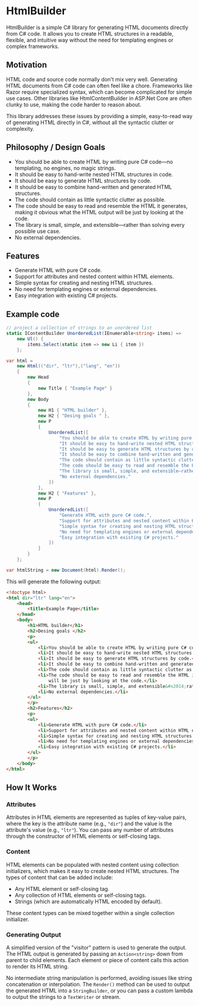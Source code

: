 # HtmlBuilder

HtmlBuilder is a simple C# library for generating HTML documents directly from C# code. It allows you to create HTML structures in a readable, flexible, and intuitive way without the need for templating engines or complex frameworks.

## Motivation

HTML code and source code normally don't mix very well. Generating HTML documents from C# code can often feel like a chore. Frameworks like Razor require specialized syntax, which can become complicated for simple use cases. Other libraries like HtmlContentBuilder in ASP.Net Core are often clunky to use, making the code harder to reason about.

This library addresses these issues by providing a simple, easy-to-read way of generating HTML directly in C#, without all the syntactic clutter or complexity.

## Philosophy / Design Goals

- You should be able to create HTML by writing pure C# code—no templating, no engines, no magic strings.
- It should be easy to hand-write nested HTML structures in code.
- It should be easy to generate HTML structures by code.
- It should be easy to combine hand-written and generated HTML structures.
- The code should contain as little syntactic clutter as possible.
- The code should be easy to read and resemble the HTML it generates, making it obvious what the HTML output will be just by looking at the code.
- The library is small, simple, and extensible—rather than solving every possible use case.
- No external dependencies.

## Features

- Generate HTML with pure C# code.
- Support for attributes and nested content within HTML elements.
- Simple syntax for creating and nesting HTML structures.
- No need for templating engines or external dependencies.
- Easy integration with existing C# projects.

## Example code
```csharp
// project a collection of strings to an unordered list
static IContentBuilder UnorderedList(IEnumerable<string> items) =>
    new Ul() {
        items.Select(static item => new Li { item })
    };

var html =
    new Html(("dir", "ltr"),("lang", "en"))
    {
        new Head
        {
            new Title { "Example Page" }
        },
        new Body
        {
            new H1 { "HTML builder" },
            new H2 { "Desing goals " },
            new P
            {
                UnorderedList([
                    "You should be able to create HTML by writing pure C# code; no templating, no engines, no magic strings.",
                    "It should be easy to hand-write nested HTML structures in code.",
                    "It should be easy to generate HTML structures by code.",
                    "It should be easy to combine hand-written and generated HTML structures.",
                    "The code should contain as little syntactic clutter as possible.",
                    "The code should be easy to read and resemble the HTML it generates, making it obvious what the HTML output will be just by looking at the code.",
                    "The library is small, simple, and extensible—rather than solving every possible use case.",
                    "No external dependencies."
                ])
            },
            new H2 { "Features" },
            new P
            {
                UnorderedList([
                    "Generate HTML with pure C# code.",
                    "Support for attributes and nested content within HTML elements.",
                    "Simple syntax for creating and nesting HTML structures.",
                    "No need for templating engines or external dependencies.",
                    "Easy integration with existing C# projects."
                ])
            }
        }
    };

var htmlString = new Document(html).Render();

```
This will generate the following output:

```html
<!doctype html>
<html dir="ltr" lang="en">
    <head>
        <title>Example Page</title>
    </head>
    <body>
        <h1>HTML builder</h1>
        <h2>Desing goals </h2>
        <p>
        <ul>
            <li>You should be able to create HTML by writing pure C# code; no templating, no engines, no magic strings.</li>
            <li>It should be easy to hand-write nested HTML structures in code.</li>
            <li>It should be easy to generate HTML structures by code.</li>
            <li>It should be easy to combine hand-written and generated HTML structures.</li>
            <li>The code should contain as little syntactic clutter as possible.</li>
            <li>The code should be easy to read and resemble the HTML it generates, making it obvious what the HTML output
                will be just by looking at the code.</li>
            <li>The library is small, simple, and extensible&#x2014;rather than solving every possible use case.</li>
            <li>No external dependencies.</li>
        </ul>
        </p>
        <h2>Features</h2>
        <p>
        <ul>
            <li>Generate HTML with pure C# code.</li>
            <li>Support for attributes and nested content within HTML elements.</li>
            <li>Simple syntax for creating and nesting HTML structures.</li>
            <li>No need for templating engines or external dependencies.</li>
            <li>Easy integration with existing C# projects.</li>
        </ul>
        </p>
    </body>
</html>
```

## How It Works

### Attributes

Attributes in HTML elements are represented as tuples of key-value pairs, where the key is the attribute name (e.g., `"dir"`) and the value is the attribute's value (e.g., `"ltr"`). You can pass any number of attributes through the constructor of HTML elements or self-closing tags.

### Content

HTML elements can be populated with nested content using collection initializers, which makes it easy to create nested HTML structures. The types of content that can be added include:

- Any HTML element or self-closing tag.
- Any collection of HTML elements or self-closing tags.
- Strings (which are automatically HTML encoded by default).

These content types can be mixed together within a single collection initializer.

### Generating Output

A simplified version of the "visitor" pattern is used to generate the output. The HTML output is generated by passing an `Action<string>` down from parent to child elements. Each element or piece of content calls this action to render its HTML string.

No intermediate string manipulation is performed, avoiding issues like string concatenation or interpolation. The `Render()` method can be used to output the generated HTML into a `StringBuilder`, or you can pass a custom lambda to output the strings to a `TextWriter` or stream.
